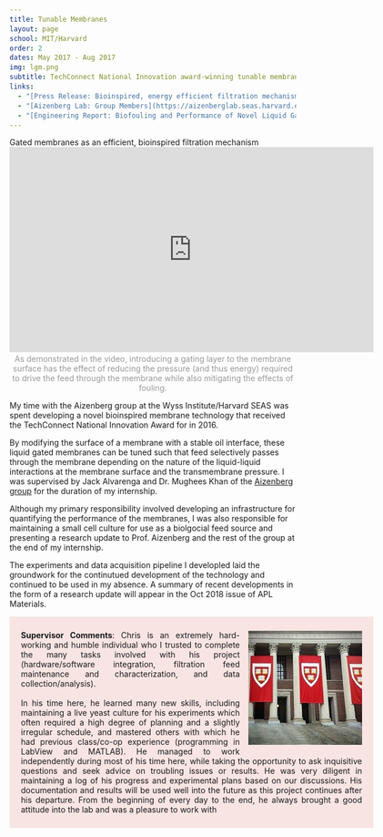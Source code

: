 ```yaml
---
title: Tunable Membranes
layout: page
school: MIT/Harvard
order: 2
dates: May 2017 - Aug 2017
img: lgm.png
subtitle: TechConnect National Innovation award-winning tunable membrane technology 
links:
  - "[Press Release: Bioinspired, energy efficient filtration mechanism wins TechConnect award](https://wyss.harvard.edu/bioinspired-energy-efficient-filtration-mechanism-wins-techconnect-award/)"
  - "[Aizenberg Lab: Group Members](https://aizenberglab.seas.harvard.edu/group-members)"
  - "[Engineering Report: Biofouling and Performance of Novel Liquid Gated Membranes](https://drive.google.com/file/d/1mW5dcv55prKET-HVl2sdj-IJXKS7RD9n/view?usp=sharing)"
---
```


<div class="intro mit">
   Gated membranes as an efficient, bioinspired filtration mechanism
</div>

<iframe width="640" height="360" src="https://player.vimeo.com/video/171811789?color=1cafeb&title=0&byline=0&portrait=0&player_id=171811789&autoplay=1" frameborder="0" allowfullscreen></iframe>
<div style="color:#999;text-align: center;">
As demonstrated in the video, introducing a gating layer to the membrane surface has the effect of reducing the pressure (and thus energy) required to drive the feed through the membrane while also mitigating the effects of fouling.</div>

My time with the Aizenberg group at the Wyss Institute/Harvard SEAS was spent developing a novel bioinspired membrane technology that received the TechConnect National Innovation Award for in 2016. 

By modifying the surface of a membrane with a stable oil interface, these liquid gated membranes can be tuned such that feed selectively passes through the membrane depending on the nature of the liquid-liquid interactions at the membrane surface and the transmembrane pressure. I was supervised by Jack Alvarenga and Dr. Mughees Khan of the <a href="https://aizenberglab.seas.harvard.edu/group-members">Aizenberg group</a> for the duration of my internship.

Although my primary responsibility involved developing an infrastructure for quantifying the performance of the membranes, I was also responsible for maintaining a small cell culture for use as a biolgocial feed source and presenting a research update to Prof. Aizenberg and the rest of the group at the end of my internship. 

The experiments and data acquisition pipeline I developled laid the groundwork for the continutued development of the technology and continued to be used in my absence. A summary of recent developments in the form of a research update will appear in the Oct 2018 issue of APL Materials.

<div style="width: 600px; padding: 10px 20px; background-color: rgba(205,20,6,0.1); margin-bottom: 10px;">
<img style="margin: 15px 0px 5px 15px; float: right;" src="images/harvard.jpg">
<p style="text-align: justify"><b>Supervisor Comments</b>: Chris is an extremely hard-working and humble individual who I trusted to complete the many tasks involved with his project (hardware/software integration, filtration feed maintenance and characterization, and data collection/analysis). 
<br><br>
In his time here, he learned many new skills, including maintaining a live yeast culture for his experiments which often required a high degree of planning and a slightly irregular schedule, and mastered others with which he had previous class/co-op experience (programming in LabView and MATLAB). He managed to work independently during most of his time here, while taking the opportunity to ask inquisitive questions and seek advice on troubling issues or results.
He was very diligent in maintaining a log of his progress and experimental plans based on our discussions. His documentation and results will be used well into the future as this project continues after his departure. From the beginning of every day to the end, he always brought a good attitude into the lab and was a pleasure to work with</p>
</div>

